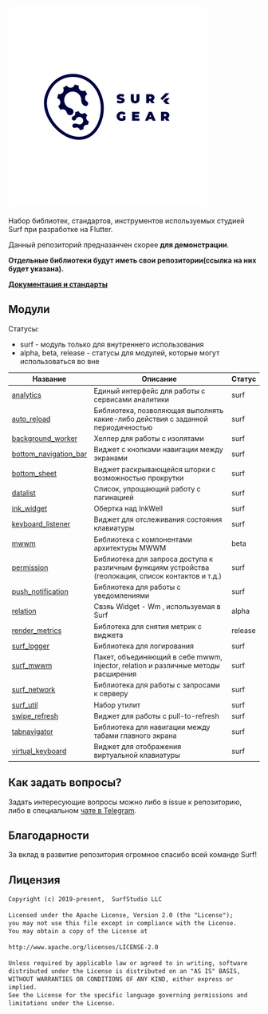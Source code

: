 <!--![logo](logo.gif)-->

# <img src="logo.gif" title="logo" width="400" height="400" align="middle"/>


Набор библиотек, стандартов, инструментов используемых студией Surf при разработке на Flutter.

Данный репозиторий предназанчен скорее **для демонстрации**.

**Отдельные библиотеки будут иметь свои репозитории(ссылка на них будет указана).**

[**Документация и стандарты**](docs/ru/main.md)

## Модули

Статусы:

- surf - модуль только для внутреннего использования
- alpha, beta, release - статусы для модулей, которые могут использоваться во вне

| Название | Описание | Статус |
|----------|----------|--------|
| [analytics](https://pub.dev/packages/analytics) | Единый интерфейс для работы с сервисами аналитики | surf |
| [auto_reload](https://pub.dev/packages/auto_reload) | Библиотека, позволяющая выполнять какие-либо действия с заданной периодичностью | surf |
| [background_worker](https://pub.dev/packages/background_worker) | Хелпер для работы с изолятами | surf |
| [bottom_navigation_bar](https://pub.dev/packages/bottom_navigation_bar) | Виджет с кнопками навигации между экранами | surf |
| [bottom_sheet](https://pub.dev/packages/bottom_sheet) | Виджет раскрывающейся шторки с возможностью прокрутки | surf |
| [datalist](https://pub.dev/packages/datalist) | Список, упрощающий работу с пагинацией | surf |
| [ink_widget](https://pub.dev/packages/ink_widget) | Обертка над InkWell | surf |
| [keyboard_listener](packages/keyboard_listener/) | Виджет для отслеживания состояния клавиатуры | surf |
| [mwwm](https://pub.dev/packages/mwwm) | Библиотека с компонентами архитектуры MWWM | beta |
| [permission](packages/permission/) | Библиотека для запроса доступа к различным функциям устройства (геолокация, список контактов и т.д.) | surf |
| [push_notification](https://pub.dev/packages/push_notification) | Библиотека для работы с уведомлениями | surf |
| [relation](https://pub.dev/packages/relation) | Свзяь Widget - Wm , используемая в Surf | alpha |
| [render_metrics](https://pub.dev/packages/render_metrics) | Библотека для снятия метрик с виджета | release |
| [surf_logger](https://pub.dev/packages/surf_logger) | Библиотека для логирования | surf |
| [surf_mwwm](https://pub.dev/packages/surf_mwwm) | Пакет, объединяющий в себе mwwm, injector, relation и различные методы расширения | surf |
| [surf_network](https://pub.dev/packages/surf_network) | Библиотека для работы с запросами к серверу | surf |
| [surf_util](https://pub.dev/packages/surf_util) | Набор утилит | surf |
| [swipe_refresh](https://pub.dev/packages/swipe_refresh) | Виджет для работы с pull-to-refresh | surf |
| [tabnavigator](https://pub.dev/packages/tabnavigator) | Библиотека для навигации между табами главного экрана | surf |
| [virtual_keyboard](packages/virtual_keyboard/) | Виджет для отображения виртуальной клавиатуры | surf |


## Как задать вопросы?

Задать интересующие вопросы можно либо в issue к репозиторию,
либо в специальном [чате в Telegram](https://t.me/SurfGear).

## Благодарности

За вклад в развитие репозитория огромное спасибо всей команде Surf!

## Лицензия
```
Copyright (c) 2019-present,  SurfStudio LLC

Licensed under the Apache License, Version 2.0 (the "License");
you may not use this file except in compliance with the License.
You may obtain a copy of the License at

http://www.apache.org/licenses/LICENSE-2.0

Unless required by applicable law or agreed to in writing, software
distributed under the License is distributed on an "AS IS" BASIS,
WITHOUT WARRANTIES OR CONDITIONS OF ANY KIND, either express or implied.
See the License for the specific language governing permissions and
limitations under the License.
```
